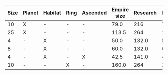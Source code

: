 | Size | Planet | Habitat | Ring | Ascended | Empire size | Research | Research/Size |
| --- | --- | --- | --- | --- | --- | --- | --- |
| 10 | X | - | - | - | 79.0 | 216 | 79.0 |
| 25 | X | - | - | - | 113.5 | 264 | 113.5 |
| 4 | - | X | - | - | 50.0 | 132.0 | 50.0 |
| 8 | - | X | - | - | 60.0 | 132.0 | 60.0 |
| 4 | - | X | - | X | 42.5 | 141.0 | 42.5 |
| 10 | - | - | X | - | 160.0 | 264 | 160.0 |
